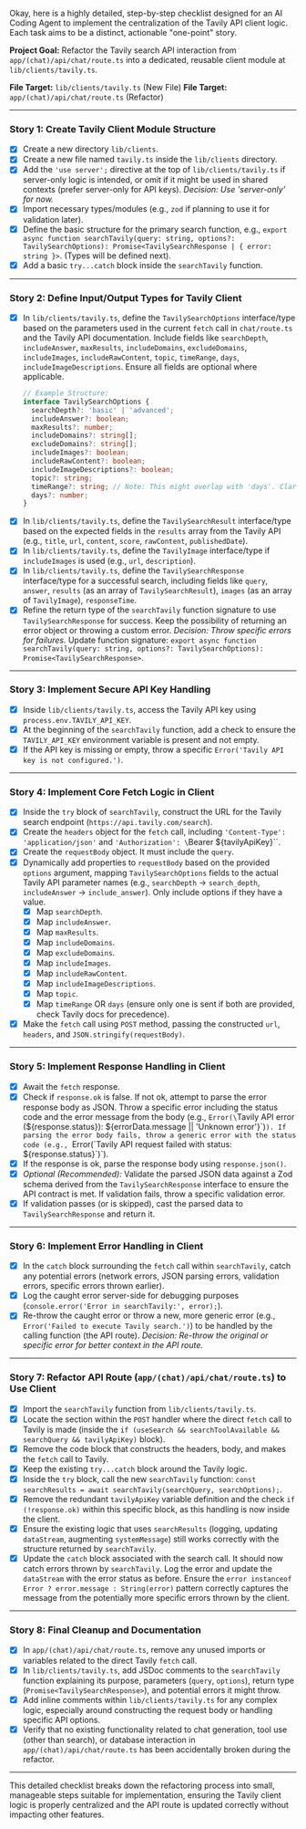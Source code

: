 Okay, here is a highly detailed, step-by-step checklist designed for an AI Coding Agent to implement the centralization of the Tavily API client logic. Each task aims to be a distinct, actionable "one-point" story.

**Project Goal:** Refactor the Tavily search API interaction from `app/(chat)/api/chat/route.ts` into a dedicated, reusable client module at `lib/clients/tavily.ts`.

**File Target:** `lib/clients/tavily.ts` (New File)
**File Target:** `app/(chat)/api/chat/route.ts` (Refactor)

---

### **Story 1: Create Tavily Client Module Structure**

*   [x] Create a new directory `lib/clients`.
*   [x] Create a new file named `tavily.ts` inside the `lib/clients` directory.
*   [x] Add the `'use server';` directive at the top of `lib/clients/tavily.ts` if server-only logic is intended, or omit if it might be used in shared contexts (prefer server-only for API keys). *Decision: Use 'server-only' for now.*
*   [x] Import necessary types/modules (e.g., `zod` if planning to use it for validation later).
*   [x] Define the basic structure for the primary search function, e.g., `export async function searchTavily(query: string, options?: TavilySearchOptions): Promise<TavilySearchResponse | { error: string }>`. (Types will be defined next).
*   [x] Add a basic `try...catch` block inside the `searchTavily` function.

---

### **Story 2: Define Input/Output Types for Tavily Client**

*   [x] In `lib/clients/tavily.ts`, define the `TavilySearchOptions` interface/type based on the parameters used in the current `fetch` call in `chat/route.ts` and the Tavily API documentation. Include fields like `searchDepth`, `includeAnswer`, `maxResults`, `includeDomains`, `excludeDomains`, `includeImages`, `includeRawContent`, `topic`, `timeRange`, `days`, `includeImageDescriptions`. Ensure all fields are optional where applicable.
    ```typescript
    // Example Structure:
    interface TavilySearchOptions {
      searchDepth?: 'basic' | 'advanced';
      includeAnswer?: boolean;
      maxResults?: number;
      includeDomains?: string[];
      excludeDomains?: string[];
      includeImages?: boolean;
      includeRawContent?: boolean;
      includeImageDescriptions?: boolean;
      topic?: string;
      timeRange?: string; // Note: This might overlap with 'days'. Clarify API usage if necessary.
      days?: number;
    }
    ```
*   [x] In `lib/clients/tavily.ts`, define the `TavilySearchResult` interface/type based on the expected fields in the `results` array from the Tavily API (e.g., `title`, `url`, `content`, `score`, `rawContent`, `publishedDate`).
*   [x] In `lib/clients/tavily.ts`, define the `TavilyImage` interface/type if `includeImages` is used (e.g., `url`, `description`).
*   [x] In `lib/clients/tavily.ts`, define the `TavilySearchResponse` interface/type for a successful search, including fields like `query`, `answer`, `results` (as an array of `TavilySearchResult`), `images` (as an array of `TavilyImage`), `responseTime`.
*   [x] Refine the return type of the `searchTavily` function signature to use `TavilySearchResponse` for success. Keep the possibility of returning an error object or throwing a custom error. *Decision: Throw specific errors for failures.* Update function signature: `export async function searchTavily(query: string, options?: TavilySearchOptions): Promise<TavilySearchResponse>`.

---

### **Story 3: Implement Secure API Key Handling**

*   [x] Inside `lib/clients/tavily.ts`, access the Tavily API key using `process.env.TAVILY_API_KEY`.
*   [x] At the beginning of the `searchTavily` function, add a check to ensure the `TAVILY_API_KEY` environment variable is present and not empty.
*   [x] If the API key is missing or empty, throw a specific `Error('Tavily API key is not configured.')`.

---

### **Story 4: Implement Core Fetch Logic in Client**

*   [x] Inside the `try` block of `searchTavily`, construct the URL for the Tavily search endpoint (`https://api.tavily.com/search`).
*   [x] Create the `headers` object for the `fetch` call, including `'Content-Type': 'application/json'` and `'Authorization': \`Bearer ${tavilyApiKey}\``.
*   [x] Create the `requestBody` object. It must include the `query`.
*   [x] Dynamically add properties to `requestBody` based on the provided `options` argument, mapping `TavilySearchOptions` fields to the actual Tavily API parameter names (e.g., `searchDepth` -> `search_depth`, `includeAnswer` -> `include_answer`). Only include options if they have a value.
    *   [x] Map `searchDepth`.
    *   [x] Map `includeAnswer`.
    *   [x] Map `maxResults`.
    *   [x] Map `includeDomains`.
    *   [x] Map `excludeDomains`.
    *   [x] Map `includeImages`.
    *   [x] Map `includeRawContent`.
    *   [x] Map `includeImageDescriptions`.
    *   [x] Map `topic`.
    *   [x] Map `timeRange` OR `days` (ensure only one is sent if both are provided, check Tavily docs for precedence).
*   [x] Make the `fetch` call using `POST` method, passing the constructed `url`, `headers`, and `JSON.stringify(requestBody)`.

---

### **Story 5: Implement Response Handling in Client**

*   [x] Await the `fetch` response.
*   [x] Check if `response.ok` is false. If not ok, attempt to parse the error response body as JSON. Throw a specific error including the status code and the error message from the body (e.g., `Error(\`Tavily API error (${response.status}): ${errorData.message || 'Unknown error'}\`)`). If parsing the error body fails, throw a generic error with the status code (e.g., `Error(\`Tavily API request failed with status: ${response.status}\`)`).
*   [x] If the response is ok, parse the response body using `response.json()`.
*   [x] *Optional (Recommended):* Validate the parsed JSON data against a Zod schema derived from the `TavilySearchResponse` interface to ensure the API contract is met. If validation fails, throw a specific validation error.
*   [x] If validation passes (or is skipped), cast the parsed data to `TavilySearchResponse` and return it.

---

### **Story 6: Implement Error Handling in Client**

*   [x] In the `catch` block surrounding the `fetch` call within `searchTavily`, catch any potential errors (network errors, JSON parsing errors, validation errors, specific errors thrown earlier).
*   [x] Log the caught error server-side for debugging purposes (`console.error('Error in searchTavily:', error);`).
*   [x] Re-throw the caught error or throw a new, more generic error (e.g., `Error('Failed to execute Tavily search.')`) to be handled by the calling function (the API route). *Decision: Re-throw the original or specific error for better context in the API route.*

---

### **Story 7: Refactor API Route (`app/(chat)/api/chat/route.ts`) to Use Client**

*   [x] Import the `searchTavily` function from `lib/clients/tavily.ts`.
*   [x] Locate the section within the `POST` handler where the direct `fetch` call to Tavily is made (inside the `if (useSearch && searchToolAvailable && searchQuery && tavilyApiKey)` block).
*   [x] Remove the code block that constructs the headers, body, and makes the `fetch` call to Tavily.
*   [x] Keep the existing `try...catch` block around the Tavily logic.
*   [x] Inside the `try` block, call the new `searchTavily` function: `const searchResults = await searchTavily(searchQuery, searchOptions);`.
*   [x] Remove the redundant `tavilyApiKey` variable definition and the check `if (!response.ok)` within this specific block, as this handling is now inside the client.
*   [x] Ensure the existing logic that uses `searchResults` (logging, updating `dataStream`, augmenting `systemMessage`) still works correctly with the structure returned by `searchTavily`.
*   [x] Update the `catch` block associated with the search call. It should now catch errors thrown by `searchTavily`. Log the error and update the `dataStream` with the error status as before. Ensure the `error instanceof Error ? error.message : String(error)` pattern correctly captures the message from the potentially more specific errors thrown by the client.

---

### **Story 8: Final Cleanup and Documentation**

*   [x] In `app/(chat)/api/chat/route.ts`, remove any unused imports or variables related to the direct Tavily `fetch` call.
*   [x] In `lib/clients/tavily.ts`, add JSDoc comments to the `searchTavily` function explaining its purpose, parameters (`query`, `options`), return type (`Promise<TavilySearchResponse>`), and potential errors it might throw.
*   [x] Add inline comments within `lib/clients/tavily.ts` for any complex logic, especially around constructing the request body or handling specific API options.
*   [x] Verify that no existing functionality related to chat generation, tool use (other than search), or database interaction in `app/(chat)/api/chat/route.ts` has been accidentally broken during the refactor.

---

This detailed checklist breaks down the refactoring process into small, manageable steps suitable for implementation, ensuring the Tavily client logic is properly centralized and the API route is updated correctly without impacting other features.
